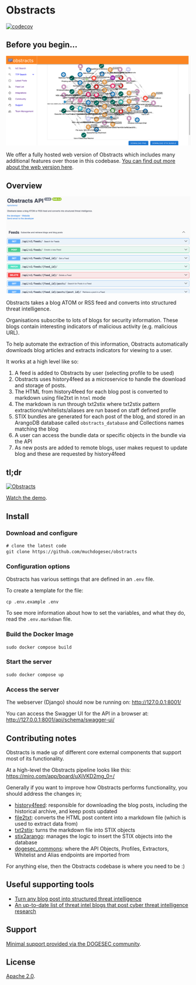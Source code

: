 # Obstracts

[![codecov](https://codecov.io/gh/muchdogesec/obstracts/graph/badge.svg?token=OKH9UBUJMZ)](https://codecov.io/gh/muchdogesec/obstracts)

## Before you begin...

![](docs/obstracts-web.png)

We offer a fully hosted web version of Obstracts which includes many additional features over those in this codebase. [You can find out more about the web version here](https://www.obstracts.com/).

## Overview

![](docs/obstracts.png)

Obstracts takes a blog ATOM or RSS feed and converts into structured threat intelligence.

Organisations subscribe to lots of blogs for security information. These blogs contain interesting indicators of malicious activity (e.g. malicious URL).

To help automate the extraction of this information, Obstracts automatically downloads blog articles and extracts indicators for viewing to a user.

It works at a high level like so:

1. A feed is added to Obstracts by user (selecting profile to be used)
2. Obstracts uses history4feed as a microservice to handle the download and storage of posts.
3. The HTML from history4feed for each blog post is converted to markdown using file2txt in `html` mode
4. The markdown is run through txt2stix where txt2stix pattern extractions/whitelists/aliases are run based on staff defined profile
5. STIX bundles are generated for each post of the blog, and stored in an ArangoDB database called `obstracts_database` and Collections names matching the blog
6. A user can access the bundle data or specific objects in the bundle via the API
7. As new posts are added to remote blogs, user makes request to update blog and these are requested by history4feed

## tl;dr

[![Obstracts](https://img.youtube.com/vi/plp4hw95WdA/0.jpg)](https://www.youtube.com/watch?v=plp4hw95WdA)

[Watch the demo](https://www.youtube.com/watch?v=plp4hw95WdA).

## Install

### Download and configure

```shell
# clone the latest code
git clone https://github.com/muchdogesec/obstracts
```

### Configuration options

Obstracts has various settings that are defined in an `.env` file.

To create a template for the file:

```shell
cp .env.example .env
```

To see more information about how to set the variables, and what they do, read the `.env.markdown` file.

### Build the Docker Image

```shell
sudo docker compose build
```

### Start the server

```shell
sudo docker compose up
```

### Access the server

The webserver (Django) should now be running on: http://127.0.0.1:8001/

You can access the Swagger UI for the API in a browser at: http://127.0.0.1:8001/api/schema/swagger-ui/

## Contributing notes

Obstracts is made up of different core external components that support most of its functionality.

At a high-level the Obstracts pipeline looks like this: https://miro.com/app/board/uXjVKD2mg_0=/

Generally if you want to improve how Obstracts performs functionality, you should address the changes in;

* [history4feed](https://github.com/muchdogesec/history4feed): responsible for downloading the blog posts, including the historical archive, and keep posts updated
* [file2txt](https://github.com/muchdogesec/file2txt/): converts the HTML post content into a markdown file (which is used to extract data from)
* [txt2stix](https://github.com/muchdogesec/txt2stix): turns the markdown file into STIX objects
* [stix2arango](https://github.com/muchdogesec/stix2arango): manages the logic to insert the STIX objects into the database
* [dogesec_commons](https://github.com/muchdogesec/dogesec_commons): where the API Objects, Profiles, Extractors, Whitelist and Alias endpoints are imported from 

For anything else, then the Obstracts codebase is where you need to be :)

## Useful supporting tools

* [Turn any blog post into structured threat intelligence](https://www.dogesec.com/blog/launching_obstracts_open_source/)
* [An up-to-date list of threat intel blogs that post cyber threat intelligence research](https://github.com/muchdogesec/awesome_threat_intel_blogs)

## Support

[Minimal support provided via the DOGESEC community](https://community.dogesec.com/).

## License

[Apache 2.0](/LICENSE).